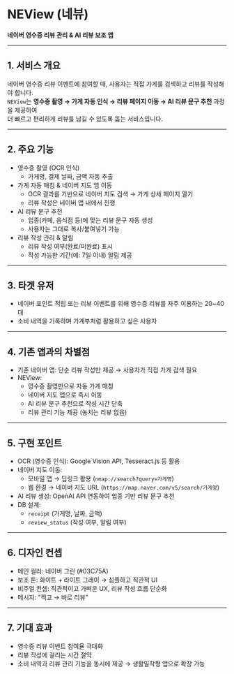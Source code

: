 # NEView (네뷰)  
**네이버 영수증 리뷰 관리 & AI 리뷰 보조 앱**

---

## 1. 서비스 개요
네이버 영수증 리뷰 이벤트에 참여할 때, 사용자는 직접 가게를 검색하고 리뷰를 작성해야 합니다.  
`NEView`는 **영수증 촬영 → 가게 자동 인식 → 리뷰 페이지 이동 → AI 리뷰 문구 추천** 과정을 제공하여  
더 빠르고 편리하게 리뷰를 남길 수 있도록 돕는 서비스입니다.

---

## 2. 주요 기능
- 영수증 촬영 (OCR 인식)  
  - 가게명, 결제 날짜, 금액 자동 추출  
- 가게 자동 매칭 & 네이버 지도 앱 이동  
  - OCR 결과를 기반으로 네이버 지도 검색 → 가게 상세 페이지 열기  
  - 리뷰 작성은 네이버 앱 내에서 진행  
- AI 리뷰 문구 추천  
  - 업종(카페, 음식점 등)에 맞는 리뷰 문구 자동 생성  
  - 사용자는 그대로 복사/붙여넣기 가능  
- 리뷰 작성 관리 & 알림  
  - 리뷰 작성 여부(완료/미완료) 표시  
  - 작성 가능한 기간(예: 7일 이내) 알림 제공  

---

## 3. 타겟 유저
- 네이버 포인트 적립 또는 리뷰 이벤트를 위해 영수증 리뷰를 자주 이용하는 20~40대  
- 소비 내역을 기록하며 가계부처럼 활용하고 싶은 사용자  

---

## 4. 기존 앱과의 차별점
- 기존 네이버 앱: 단순 리뷰 작성만 제공 → 사용자가 직접 가게 검색 필요  
- NEView:  
  - 영수증 촬영만으로 자동 가게 매칭  
  - 네이버 지도 앱으로 즉시 이동  
  - AI 리뷰 문구 추천으로 작성 시간 단축  
  - 리뷰 관리 기능 제공 (놓치는 리뷰 없음)  

---

## 5. 구현 포인트
- OCR (영수증 인식): Google Vision API, Tesseract.js 등 활용  
- 네이버 지도 이동:  
  - 모바일 앱 → 딥링크 활용 (`nmap://search?query=가게명`)  
  - 웹 환경 → 네이버 지도 URL (`https://map.naver.com/v5/search/가게명`)  
- AI 리뷰 생성: OpenAI API 연동하여 업종 기반 리뷰 문구 추천  
- DB 설계:  
  - `receipt` (가게명, 날짜, 금액)  
  - `review_status` (작성 여부, 알림 여부)  

---

## 6. 디자인 컨셉
- 메인 컬러: 네이버 그린 (#03C75A)  
- 보조 톤: 화이트 + 라이트 그레이 → 심플하고 직관적 UI  
- 비주얼 컨셉: 직관적이고 가벼운 UX, 리뷰 작성 흐름 단순화  
- 메시지: "찍고 → 바로 리뷰"  

---

## 7. 기대 효과
- 영수증 리뷰 이벤트 참여율 극대화  
- 리뷰 작성에 걸리는 시간 절약  
- 소비 내역과 리뷰 관리 기능을 동시에 제공 → 생활밀착형 앱으로 확장 가능
